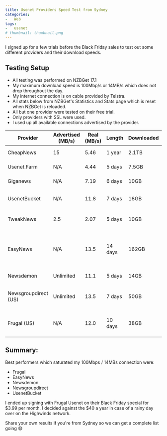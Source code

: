 ```yaml
---
title: Usenet Providers Speed Test from Sydney
categories:
-   Web
tags:
-   usenet
# thumbnail: thumbnail.png
---
```


I signed up for a few trials before the Black Friday sales to test out some different providers and their download speeds.

<!-- more -->

## Testing Setup

*   All testing was performed on NZBGet 17.1
*   My maximum download speed is 100Mbp/s or 14MB/s which does not drop throughout the day.
*   My internet connection is on cable provided by Telstra.
*   All stats below from NZBGet's Statistics and Stats page which is reset when NZBGet is reloaded.
*   All but one provider were tested on their free trial.
*   Only providers with SSL were used.
*   I used up all available connections advertised by the provider.

| Provider | Advertised (MB/s) | Real (MB/s) | Length | Downloaded | Notes
|-|-|-|-|-|-
| CheapNews | 15 | 5.46 | 1 year | 2.1TB | My old provider
| Usenet.Farm | N/A | 4.44 | 5 days | 7.5GB | 10GB Trial
| Giganews | N/A | 7.19 | 6 days | 10GB | 10GB Trial
| UsenetBucket | N/A | 11.8 | 7 days | 18GB | 7 Day / 25GB Trial
| TweakNews | 2.5 | 2.07 | 5 days | 10GB | 7 Day / 10GB Trial
| EasyNews | N/A | 13.5 | 14 days | 162GB | 14 Day / 10 GB Trial, which kept going
| Newsdemon | Unlimited | 11.1 | 5 days | 14GB | 15GB Trial
| Newsgroupdirect (US) | Unlimited | 13.5 | 7 days | 50GB | EU servers @ 7MB/s
| Frugal (US) | N/A | 12.0 | 10 days | 38GB | EU servers @ 6.8MB/s

## Summary:

Best performers which saturated my 100Mbps / 14MBs connection were:

*   Frugal
*   EasyNews
*   Newsdemon
*   Newsgroupdirect
*   UsenetBucket

I ended up signing with Frugal Usenet on their Black Friday special for $3.99 per month. I decided against the $40 a year in case of a rainy day over on the Highwinds network.

Share your own results if you're from Sydney so we can get a complete list going :smile:
